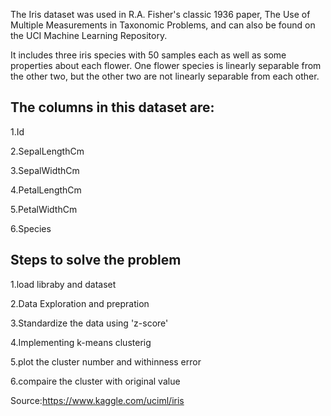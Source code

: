The Iris dataset was used in R.A. Fisher's classic 1936 paper, The Use of Multiple Measurements in Taxonomic Problems, and can also be found on the UCI Machine Learning Repository.

It includes three iris species with 50 samples each as well as some properties about each flower. One flower species is linearly separable from the other two, but the other two are not linearly separable from each other.

The columns in this dataset are:
--------------------------------------------------------------------------------
1.Id

2.SepalLengthCm

3.SepalWidthCm

4.PetalLengthCm

5.PetalWidthCm

6.Species

Steps to solve the problem
---------------------------------------------------------------------------------
1.load libraby and dataset

2.Data Exploration and prepration

3.Standardize the data using 'z-score'

4.Implementing k-means clusterig

5.plot the cluster number and withinness error

6.compaire the cluster with original value


Source:https://www.kaggle.com/uciml/iris


